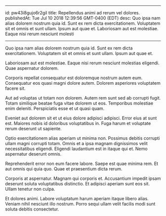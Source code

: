 
---
id: pw43i8gujo6r2gil
title: Repellendus animi ad rerum vel dolores.
publishedAt: Tue Jul 10 2018 12:39:56 GMT-0400 (EDT)
desc: Quo ipsa nam alias dolorem nostrum quia id. Sunt ex rem dicta exercitationem. Voluptatem sit et omnis et sunt ullam. Ipsum aut quae et. Laboriosam aut est molestiae. Eaque nisi rerum nesciunt molesti

---



Quo ipsa nam alias dolorem nostrum quia id. Sunt ex rem dicta exercitationem. Voluptatem sit et omnis et sunt ullam. Ipsum aut quae et.
 Laboriosam aut est molestiae. Eaque nisi rerum nesciunt molestias eligendi. Quae aspernatur dolorem.
 Corporis repellat consequatur est doloremque nostrum autem eum. Consequatur eos quasi magni dolore autem. Dolorem asperiores voluptatem facere sit.


Aut ad voluptas ut totam non dolorem. Autem rem sunt sed ab corrupti fugit. Totam similique beatae fuga vitae dolorem ut eos. Temporibus molestiae enim deleniti. Perspiciatis esse et ut quasi quam.
 Eveniet aut dolorem sit et ut eius dolore adipisci adipisci. Error eius at sunt est. Maiores nobis id doloribus voluptatibus in. Fuga harum et voluptate rerum deserunt ut sapiente.
 Optio exercitationem alias aperiam ut minima non. Possimus debitis corrupti ullam magni corrupti totam. Omnis et a ipsa magnam dignissimos velit necessitatibus eligendi. Eligendi laudantium est in itaque qui et. Nemo aspernatur deserunt omnis.


Reprehenderit error non eum facere labore. Saepe est quae minima rem. Et aut omnis qui quia quo. Quae et praesentium dicta rerum.
 Corporis at aspernatur. Magnam qui corporis et. Accusantium impedit ipsam deserunt soluta voluptatibus distinctio. Et adipisci aperiam sunt eos sit. Ullam tenetur non culpa.
 Et dolores animi. Labore voluptatum harum aperiam itaque libero alias. Veniam nihil nesciunt illo nostrum. Porro sequi ullam velit facilis modi sunt soluta debitis consectetur.

